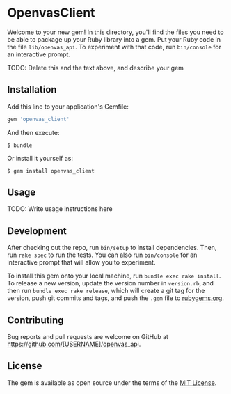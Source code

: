 # OpenvasClient

Welcome to your new gem! In this directory, you'll find the files you need to be able to package up your Ruby library into a gem. Put your Ruby code in the file `lib/openvas_api`. To experiment with that code, run `bin/console` for an interactive prompt.

TODO: Delete this and the text above, and describe your gem

## Installation

Add this line to your application's Gemfile:

```ruby
gem 'openvas_client'
```

And then execute:

    $ bundle

Or install it yourself as:

    $ gem install openvas_client

## Usage

TODO: Write usage instructions here

## Development

After checking out the repo, run `bin/setup` to install dependencies. Then, run `rake spec` to run the tests. You can also run `bin/console` for an interactive prompt that will allow you to experiment.

To install this gem onto your local machine, run `bundle exec rake install`. To release a new version, update the version number in `version.rb`, and then run `bundle exec rake release`, which will create a git tag for the version, push git commits and tags, and push the `.gem` file to [rubygems.org](https://rubygems.org).

## Contributing

Bug reports and pull requests are welcome on GitHub at https://github.com/[USERNAME]/openvas_api.


## License

The gem is available as open source under the terms of the [MIT License](http://opensource.org/licenses/MIT).

